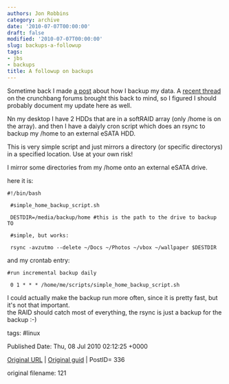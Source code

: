 ```yaml
---
authors: Jon Robbins
category: archive
date: '2010-07-07T00:00:00'
draft: false
modified: '2010-07-07T00:00:00'
slug: backups-a-followup
tags:
- jbs
- backups
title: A followup on backups
---
```


Sometime back I made [a post](http://factorq.net/2010/02/22/making-backups/) about how I backup my data.  A [recent thread](http://crunchbanglinux.org/forums/topic/8486/backup-crunchbang/) on the crunchbang forums brought this back to mind, so I figured I should probably document my update here as well.

 Nn my desktop I have 2 HDDs that are in a softRAID array (only /home is on the array).  and then I have a daiyly cron script which does an rsync to backup my /home to an external eSATA HDD.

 This is very simple script and just mirrors a directory (or specific directorys) in a specified location.  Use at your own risk!

 I mirror some directories from my /home onto an external eSATA drive.

 here it is:

```
#!/bin/bash

 #simple_home_backup_script.sh

 DESTDIR=/media/backup/home #this is the path to the drive to backup TO

 #simple, but works:

 rsync -avzutmo --delete ~/Docs ~/Photos ~/vbox ~/wallpaper $DESTDIR
 ```
 
and my crontab entry:

```
#run incremental backup daily

 0 1 * * * /home/me/scripts/simple_home_backup_script.sh
```

I could actually make the backup run more often, since it is pretty fast, but it's not that important.  
the RAID should catch most of everything, the rsync is just a backup for the backup :-)

tags: #linux 


Published Date: Thu, 08 Jul 2010 02:12:25 +0000 

[Original URL](http://factorq.net/2010/07/07/backups-a-followup/) | [Original guid](http://factorq.net/?p=336) | PostID= 336

 original filename: 121
